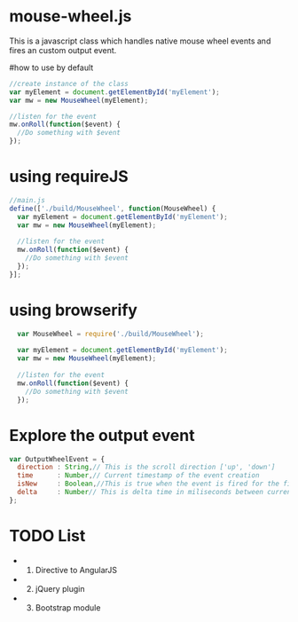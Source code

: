 # mouse-wheel.js
This is a javascript class which handles native mouse wheel events and fires an custom output event.

#how to use by default

```js
//create instance of the class
var myElement = document.getElementById('myElement');
var mw = new MouseWheel(myElement);

//listen for the event
mw.onRoll(function($event) {
  //Do something with $event
});
```

# using requireJS
```js
//main.js
define(['./build/MouseWheel', function(MouseWheel) {
  var myElement = document.getElementById('myElement');
  var mw = new MouseWheel(myElement);
  
  //listen for the event
  mw.onRoll(function($event) {
    //Do something with $event
  });
}];
```

# using browserify
```js
  var MouseWheel = require('./build/MouseWheel');
  
  var myElement = document.getElementById('myElement');
  var mw = new MouseWheel(myElement);
  
  //listen for the event
  mw.onRoll(function($event) {
    //Do something with $event
  });
```

# Explore the output event
```js
var OutputWheelEvent = {
  direction : String,// This is the scroll direction ['up', 'down']
  time      : Number,// Current timestamp of the event creation
  isNew     : Boolean,//This is true when the event is fired for the first time or scroll direction is changed
  delta     : Number// This is delta time in miliseconds between current and last output event
};
```

# TODO List
* 1) Directive to AngularJS
* 2) jQuery plugin
* 3) Bootstrap module
